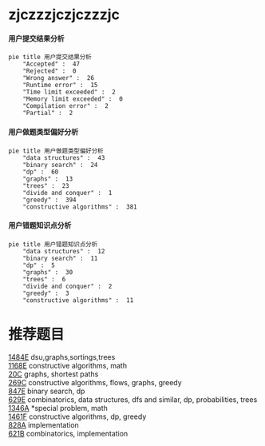 # zjczzzjczjczzzjc

<!-- tabs:start -->



#### **用户提交结果分析**

```mermaid
pie title 用户提交结果分析
    "Accepted" :  47
    "Rejected" :  0
    "Wrong answer" :  26
    "Runtime error" :  15
    "Time limit exceeded" :  2
    "Memory limit exceeded" :  0
    "Compilation error" :  2
    "Partial" :  2
```

#### **用户做题类型偏好分析**

```mermaid
pie title 用户做题类型偏好分析
    "data structures" :  43
    "binary search" :  24
    "dp" :  60
    "graphs" :  13
    "trees" :  23
    "divide and conquer" :  1
    "greedy" :  394
    "constructive algorithms" :  381
```
#### **用户错题知识点分析**

```mermaid
pie title 用户错题知识点分析
    "data structures" :  12
    "binary search" :  11
    "dp" :  5
    "graphs" :  30
    "trees" :  6
    "divide and conquer" :  2
    "greedy" :  3
    "constructive algorithms" :  11
```



<!-- tabs:end -->
# 推荐题目
[1484E](https://codeforces.com/contest/1484/problem/E)		dsu,graphs,sortings,trees		  
[1168E](https://codeforces.com/contest/1168/problem/E)		constructive algorithms,
                        math		  
[20C](https://codeforces.com/contest/20/problem/C)		graphs,
                        shortest paths		  
[269C](https://codeforces.com/contest/269/problem/C)		constructive algorithms,
                        flows,
                        graphs,
                        greedy		  
[847E](https://codeforces.com/contest/847/problem/E)		binary search,
                        dp		  
[629E](https://codeforces.com/contest/629/problem/E)		combinatorics,
                        data structures,
                        dfs and similar,
                        dp,
                        probabilities,
                        trees		  
[1346A](https://codeforces.com/contest/1346/problem/A)		*special problem,
                        math		  
[1461F](https://codeforces.com/contest/1461/problem/F)		constructive algorithms,
                        dp,
                        greedy		  
[828A](https://codeforces.com/contest/828/problem/A)		implementation		  
[621B](https://codeforces.com/contest/621/problem/B)		combinatorics,
                        implementation		  
